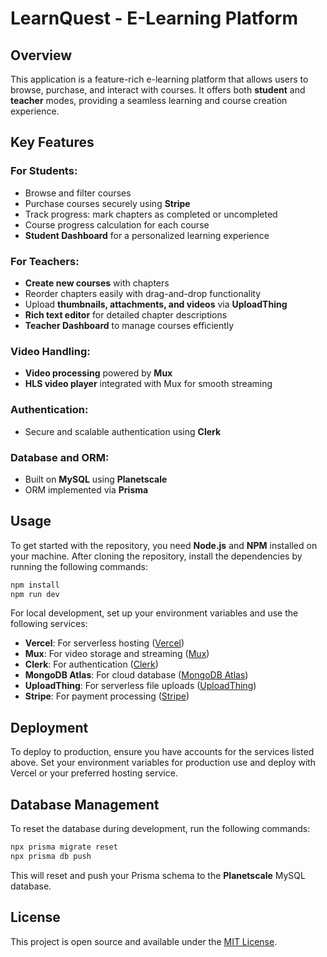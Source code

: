 # **LearnQuest - E-Learning Platform**

## **Overview**
This application is a feature-rich e-learning platform that allows users to browse, purchase, and interact with courses. It offers both **student** and **teacher** modes, providing a seamless learning and course creation experience.



## **Key Features**

### **For Students**:
- Browse and filter courses
- Purchase courses securely using **Stripe**
- Track progress: mark chapters as completed or uncompleted
- Course progress calculation for each course
- **Student Dashboard** for a personalized learning experience

### **For Teachers**:
- **Create new courses** with chapters
- Reorder chapters easily with drag-and-drop functionality
- Upload **thumbnails, attachments, and videos** via **UploadThing**
- **Rich text editor** for detailed chapter descriptions
- **Teacher Dashboard** to manage courses efficiently

### **Video Handling**:
- **Video processing** powered by **Mux**
- **HLS video player** integrated with Mux for smooth streaming

### **Authentication**:
- Secure and scalable authentication using **Clerk**

### **Database and ORM**:
- Built on **MySQL** using **Planetscale**
- ORM implemented via **Prisma**



## **Usage**

To get started with the repository, you need **Node.js** and **NPM** installed on your machine. After cloning the repository, install the dependencies by running the following commands:

```bash
npm install
npm run dev
```

For local development, set up your environment variables and use the following services:

- **Vercel**: For serverless hosting ([Vercel](https://vercel.com))
- **Mux**: For video storage and streaming ([Mux](https://mux.com))
- **Clerk**: For authentication ([Clerk](https://clerk.com))
- **MongoDB Atlas**: For cloud database ([MongoDB Atlas](https://mongodb.com))
- **UploadThing**: For serverless file uploads ([UploadThing](https://uploadthing.com))
- **Stripe**: For payment processing ([Stripe](https://stripe.com))


## **Deployment**

To deploy to production, ensure you have accounts for the services listed above. Set your environment variables for production use and deploy with Vercel or your preferred hosting service.


## **Database Management**

To reset the database during development, run the following commands:

```bash
npx prisma migrate reset
npx prisma db push
```

This will reset and push your Prisma schema to the **Planetscale** MySQL database.



## **License**
This project is open source and available under the [MIT License](LICENSE).
